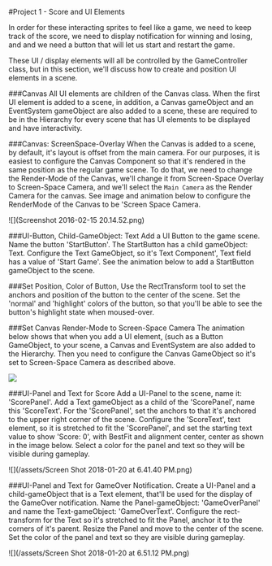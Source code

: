#Project 1 - Score and UI Elements 

In order for these interacting sprites to feel like a game, we need to keep track of the score, we need to display notification for winning and losing, and and we need a button that will let us start and restart the game.  

These UI / display elements will all be controlled by the GameController class, but in this section, we'll discuss how to create and position UI elements in a scene.

###Canvas
All UI elements are children of the Canvas class.  When the first UI element is added to a scene, in addition, a Canvas gameObject and an EventSystem gameObject are also added to a scene, these are required to be in the Hierarchy for every scene that has UI elements to be displayed and have interactivity.  

###Canvas: ScreenSpace-Overlay
When the Canvas is added to a scene, by default, it's layout is offset from the main camera.  For our purposes, it is easiest to configure the Canvas Component so that it's rendered in the same position as the regular game scene.  To do that, we need to change the Render-Mode of the Canvas, we'll change it from Screen-Space Overlay to Screen-Space Camera, and we'll select the `Main Camera` as the Render Camera for the canvas.  See image and animation below to configure the RenderMode of the Canvas to be 'Screen Space Camera.   

![](Screenshot 2016-02-15 20.14.52.png)

###UI-Button, Child-GameObject: Text
Add a UI Button to the game scene.  Name the button 'StartButton'.  The StartButton has a child gameObject: Text. Configure the Text GameObject, so it's Text Component', Text field has a value of 'Start Game'.  See the animation below to add a StartButton gameObject to the scene.

###Set Position, Color of Button, 
Use the RectTransform tool to set the anchors and position of the button to the center of the scene.  Set the 'normal' and 'highlight' colors of the button, so that you'll be able to see the button's highlight state when moused-over.

 ###Set Canvas Render-Mode to Screen-Space Camera
The animation below shows that when you add a UI element, (such as a Button GameObject, to your scene, a Canvas and EventSystem are also added to the Hierarchy.  Then you need to configure the Canvas GameObject so it's set to Screen-Space Camera as described above.

![](http://g.recordit.co/YVfLJCsBTe.gif)

###UI-Panel and Text for Score
Add a UI-Panel to the scene, name it: 'ScorePanel'.  Add a Text gameObject as a child of the 'ScorePanel', name this 'ScoreText'.  For the 'ScorePanel', set the anchors to that it's anchored to the upper right corner of the scene.  Configure the 'ScoreText', text element, so it is stretched to fit the 'ScorePanel', and set the starting text value to show 'Score: 0', with BestFit and alignment center, center as shown in the image below. Select a color for the panel and text so they will be visible during gameplay.

![](/assets/Screen Shot 2018-01-20 at 6.41.40 PM.png)

###UI-Panel and Text for GameOver Notification.
Create a UI-Panel and a child-gameObject that is a Text element, that'll be used for the display of the GameOver notification.  Name the Panel-gameObject:  'GameOverPanel' and name the Text-gameObject: 'GameOverText'.  Configure the rect-transform for the Text so it's stretched to fit the Panel, anchor it to the corners of it's parent. Resize the Panel and move to the center of the scene.  Set the color of the panel and text so they are visible during gameplay.  

![](/assets/Screen Shot 2018-01-20 at 6.51.12 PM.png)



